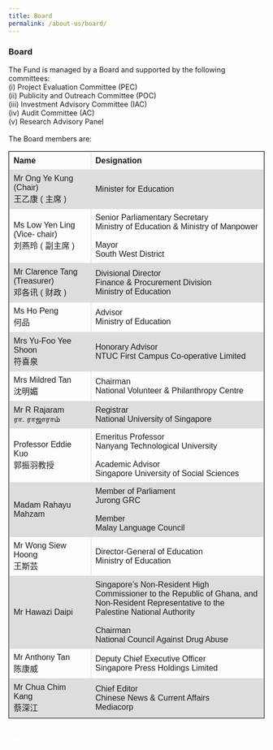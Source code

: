 ```yaml
---
title: Board
permalink: /about-us/board/
---
```


###   Board
<html>
<div><p>
The Fund is managed by a Board and supported by the following committees:<br/> 
(i) Project Evaluation Committee (PEC)<br/>
(ii) Publicity and Outreach Committee (POC)<br/>
(iii) Investment Advisory Committee (IAC) <br/>
(iv) Audit Committee (AC)<br/>
(v) Research Advisory Panel<br/>
  <br/>
The Board members are:</p></div>
<html>
<body>
<style>
table, th, td {
  font-family: arial, sans-serif;
  border: 1px solid black;
  border-collapse: collapse;
}
td, th {
  border: 1px solid #dddddd;
  text-align: left;
  padding: 8px;
  width:50%
  
}
tr:nth-child(even) {
  background-color: #dddddd;
</style>
<table style="width:100%; 
border: 1px solid black;
  border-collapse: collapse;">
  <tr>
    <th>Name</th>
    <th>Designation</th> 
  </tr>
  <tr>
    <td>Mr Ong Ye Kung (Chair)<br/>
王乙康 ( 主席 )</td>
    <td>Minister for Education</td>
  </tr>
  <tr>
    <td>Ms Low Yen Ling (Vice-
chair)<br/>刘燕玲 ( 副主席 )</td>
    <td>Senior Parliamentary Secretary<br/>
Ministry of Education &amp; Ministry of Manpower<br/><br/>
    Mayor<br/>
      South West District
</td>   
  </tr>    
  <tr>
    <td>Mr Clarence Tang (Treasurer)<br/>
邓各讯 ( 财政 )</td>
    <td>Divisional Director<br/>
Finance &amp; Procurement Division<br/>
Ministry of Education</td>
    
  </tr>
  <tr>
    <td>Ms Ho Peng<br/>
何品</td>
    <td>Advisor<br/>
Ministry of Education</td>
  
  </tr><tr>
    <td>Mrs Yu-Foo Yee Shoon<br/>
符喜泉</td>
    <td>Honorary Advisor<br/>
NTUC First Campus Co-operative Limited</td>
    
  </tr><tr>
    <td>Mrs Mildred Tan<br/>
沈明媚</td>
    <td>Chairman<br/>
National Volunteer &amp; Philanthropy Centre</td>

  </tr><tr>
    <td>Mr R Rajaram<br/>
ரா. ராஜாராம்</td>
    <td>Registrar<br/>
National University of Singapore</td>
    
  </tr><tr>
    <td>Professor Eddie Kuo<br/>
郭振羽教授</td>
    <td>Emeritus Professor<br/>
Nanyang Technological University<br/> <br/>
Academic Advisor<br/>  
Singapore University of Social Sciences</td>
   
  </tr><tr>
    <td>Madam Rahayu Mahzam</td>
    <td>Member of Parliament<br/>
Jurong GRC<br/><br/>
  Member<br/>
Malay Language Council
</td>
  
  </tr><tr>
    <td>Mr Wong Siew Hoong<br/>
王斯芸</td>
    <td>Director-General of Education<br/>
Ministry of Education</td>
    
  </tr>
  <tr>
    <td>Mr Hawazi Daipi</td>
    <td>Singapore’s Non-Resident High Commissioner to the Republic of Ghana, and <br/>
      Non-Resident Representative to the Palestine National Authority<br/>   <br/>
      Chairman<br/>
National Council Against Drug Abuse
</td>
   </tr><tr>
    <td>Mr Anthony Tan<br/>
陈康威</td>
    <td>Deputy Chief Executive Officer <br/>
Singapore Press Holdings Limited</td>
    
  </tr><tr>
    <td>Mr Chua Chim Kang<br/>
蔡深江</td>
    <td>Chief Editor <br/>
Chinese News &amp; Current Affairs<br/>
Mediacorp</td>
  </tr>
</table><br/>
<div class="btntop"><a href="#top" style="text-decoration:none;"><span style="color:white"><b>Top</b></span></a></div>

